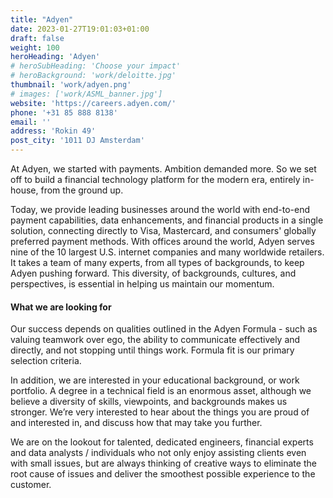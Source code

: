 ```yaml
---
title: "Adyen"
date: 2023-01-27T19:01:03+01:00
draft: false
weight: 100
heroHeading: 'Adyen'
# heroSubHeading: 'Choose your impact'
# heroBackground: 'work/deloitte.jpg'
thumbnail: 'work/adyen.png'
# images: ['work/ASML_banner.jpg']
website: 'https://careers.adyen.com/'
phone: '+31 85 888 8138'
email: ''
address: 'Rokin 49'
post_city: '1011 DJ Amsterdam'
---
```


At Adyen, we started with payments. Ambition demanded more. So we set off to build a financial technology platform for the modern era, entirely in-house, from the ground up. 

Today, we provide leading businesses around the world with end-to-end payment capabilities, data enhancements, and financial products in a single solution, connecting directly to Visa, Mastercard, and consumers' globally preferred payment methods. With offices around the world, Adyen serves nine of the 10 largest U.S. internet companies and many worldwide retailers. It takes a team of many experts, from all types of backgrounds, to keep Adyen pushing forward. This diversity, of backgrounds, cultures, and perspectives, is essential in helping us maintain our momentum.

#### What we are looking for

Our success depends on qualities outlined in the Adyen Formula - such as valuing teamwork over ego, the ability to communicate effectively and directly, and not stopping until things work. Formula fit is our primary selection criteria.

In addition, we are interested in your educational background, or work portfolio. A degree in a technical field is an enormous asset, although we believe a diversity of skills, viewpoints, and backgrounds makes us stronger. We’re very interested to hear about the things you are proud of and interested in, and discuss how that may take you further.

We are on the lookout for talented, dedicated engineers, financial experts and data analysts / individuals who not only enjoy assisting clients even with small issues, but are always thinking of creative ways to eliminate the root cause of issues and deliver the smoothest possible experience to the customer.
